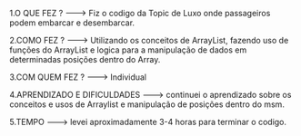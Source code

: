 1.O QUE FEZ ? ---> Fiz o codigo da Topic de Luxo onde passageiros podem embarcar e desembarcar.

2.COMO FEZ ? ---> Utilizando os conceitos de ArrayList, fazendo uso de funções do ArrayList e logica para a manipulação de dados em determinadas posições dentro do Array.

3.COM QUEM FEZ ? ---> Individual

4.APRENDIZADO E DIFICULDADES ---> continuei o aprendizado sobre os conceitos e usos de Arraylist e manipulação de posições dentro do msm.

5.TEMPO ---> levei aproximadamente 3-4 horas para terminar o codigo. 
